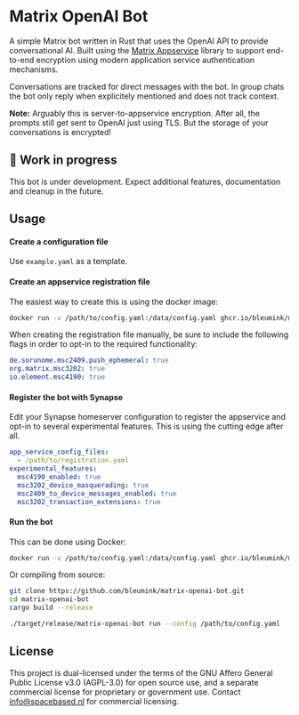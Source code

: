 # Matrix OpenAI Bot
A simple Matrix bot written in Rust that uses the OpenAI API to provide conversational AI.
Built using the [Matrix Appservice](https://github.com/bleumink/matrix-appservice) library to support end-to-end encryption using modern application service authentication mechanisms.

Conversations are tracked for direct messages with the bot. In group chats the bot only reply when explicitely mentioned and does not track context.

**Note:** Arguably this is server-to-appservice encryption. After all, the prompts still get sent to OpenAI just using TLS. But the storage of your conversations is encrypted!

## :construction: Work in progress
This bot is under development. Expect additional features, documentation and cleanup in the future.

## Usage
#### Create a configuration file
Use ```example.yaml``` as a template.
#### Create an appservice registration file
The easiest way to create this is using the docker image:
```bash
docker run -v /path/to/config.yaml:/data/config.yaml ghcr.io/bleumink/matrix-openai-bot:latest generate
```

When creating the registration file manually, be sure to include the following flags in order to opt-in to the required functionality:
```yaml
de.sorunome.msc2409.push_ephemeral: true
org.matrix.msc3202: true
io.element.msc4190: true
```

#### Register the bot with Synapse
Edit your Synapse homeserver configuration to register the appservice and opt-in to several experimental features. This is using the cutting edge after all.
```yaml
app_service_config_files:
  - /path/to/registration.yaml
experimental_features:
  msc4190_enabled: true
  msc3202_device_masquerading: true
  msc2409_to_device_messages_enabled: true
  msc3202_transaction_extensions: true
```

#### Run the bot
This can be done using Docker:
```bash
docker run -v /path/to/config.yaml:/data/config.yaml ghcr.io/bleumink/matrix-openai-bot:latest
```

Or compiling from source:
```bash
git clone https://github.com/bleumink/matrix-openai-bot.git
cd matrix-openai-bot
cargo build --release

./target/release/matrix-openai-bot run --config /path/to/config.yaml
```

## License
This project is dual-licensed under the terms of the GNU Affero General Public License v3.0 (AGPL-3.0) for open source use, and a separate commercial license for proprietary or government use. Contact info@spacebased.nl for commercial licensing.